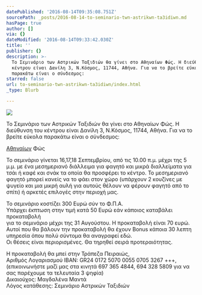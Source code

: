 ```yaml
---
datePublished: '2016-08-14T09:35:08.751Z'
sourcePath: _posts/2016-08-14-to-seminario-twn-astrikwn-ta3idiwn.md
hasPage: true
author: []
via: {}
dateModified: '2016-08-14T09:33:42.030Z'
title: ''
publisher: {}
description: >-
  Το Σεμινάριο των Αστρικών Ταξιδιών θα γίνει στο Αθηναίων Φώς. Η διεύθυνση του
  κέντρου είναι Δανίλη 3, Ν.Κόσμος, 11744, Αθήνα. Για να το βρείτε εύκολα
  παρακάτω είναι ο σύνδεσμος: 
starred: false
url: to-seminario-twn-astrikwn-ta3idiwn/index.html
_type: Blurb

---
```

![](https://the-grid-user-content.s3-us-west-2.amazonaws.com/090262a1-2c4a-4697-8134-0b223e205c95.jpg)

Το Σεμινάριο των Αστρικών Ταξιδιών θα γίνει στο Αθηναίων Φώς. Η διεύθυνση του κέντρου είναι Δανίλη 3, Ν.Κόσμος, 11744, Αθήνα. Για να το βρείτε εύκολα παρακάτω είναι ο σύνδεσμος: 

[Αθηναίων][0] Φώς

Το σεμινάριο γίνεται 16,17,18 Σεπτεμβρίου, από τις 10.00 π.μ. μέχρι της 5 μ.μ. με ένα μεσημεριανό διάλλειμα για φαγητό και μικρά διαλλείματα για τσάι ή καφέ και σνάκ τα οποία θα προσφέρει το κέντρο. Το μεσημεριανό φαγητό μπορεί κανείς να το φάει στον χώρο (υπάρχουν 2 κουζίνες με ψυγείο και μια μικρή αυλή για αυτούς θέλουν να φέρουν φαγητό από το σπίτι) ή αρκετές επιλογές στην περιοχή μας.

To σεμινάριο κοστίζει 300 Ευρώ σύν το Φ.Π.Α.   
Yπάρχει έκπτωση στην τιμή κατά 50 Ευρώ εάν κάποιος καταβάλει προκαταβολή   
για το σεμινάριο μέχρι της 31 Αυγούστου. Η προκαταβολή είναι 70 ευρώ. Αυτοί που θα βάλουν την προκαταβολή θα έχουν Bonus κάποια 30 λεπτη υπηρεσία όπου πολύ σύντομα θα αναγραφεί εδώ.   
Οι θέσεις είναι περιορισμένες. Θα τηρηθεί σειρά προτεραιότητας.

H προκαταβολή θα μπεί στην Τράπεζα Πειραιώς,   
Αριθμός Λογαριασμού IBAN: GR24 0172 5070 0055 0705 3267 +++,   
(επικοινωνήστε μαζί μας στα κινητά 697 365 4844, 694 328 5809 για να σας παρέχουμε τα τελευταία 3 ψηφία)  
Δικαιούχος: Μαγδαλένα Μαντά   
Λόγος κατάθεσης: Σεμινάριο Αστρικών Ταξιδιών

[0]: https://www.google.gr/maps/place/%CE%94%CE%B1%CE%BD%CE%AF%CE%BB%CE%B7+3,+%CE%91%CE%B8%CE%AE%CE%BD%CE%B1+117+44/@37.9557558,23.7243564,17z/data=!3m1!4b1!4m5!3m4!1s0x14a1bd07c5c6dcfb:0x49a059a69b02436a!8m2!3d37.9557558!4d23.7265451 "Αθηναίων Φώς"